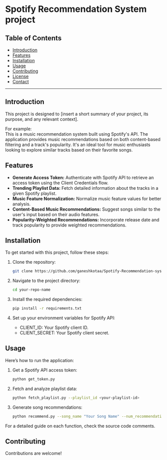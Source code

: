 #  Spotify Recommendation System project

## Table of Contents
- [Introduction](#introduction)
- [Features](#features)
- [Installation](#installation)
- [Usage](#usage)
- [Contributing](#contributing)
- [License](#license)
- [Contact](#contact)

---

## Introduction

This project is designed to [insert a short summary of your project, its purpose, and any relevant context]. 

For example:  
This is a music recommendation system built using Spotify's API. The application provides music recommendations based on both content-based filtering and a track's popularity. It's an ideal tool for music enthusiasts looking to explore similar tracks based on their favorite songs.

## Features

- **Generate Access Token:** Authenticate with Spotify API to retrieve an access token using the Client Credentials flow.
- **Trending Playlist Data:** Fetch detailed information about the tracks in a given Spotify playlist.
- **Music Feature Normalization:** Normalize music feature values for better analysis.
- **Content-Based Music Recommendations:** Suggest songs similar to the user's input based on their audio features.
- **Popularity-Weighted Recommendations:** Incorporate release date and track popularity to provide weighted recommendations.

## Installation

To get started with this project, follow these steps:

1. Clone the repository:
    ```bash
    git clone https://github.com/ganeshkotaa/Spotify-Recommendation-system-
    ```
2. Navigate to the project directory:
    ```bash
    cd your-repo-name
    ```
3. Install the required dependencies:
    ```bash
    pip install -r requirements.txt
    ```

4. Set up your environment variables for Spotify API:
    - CLIENT_ID: Your Spotify client ID.
    - CLIENT_SECRET: Your Spotify client secret.
  
## Usage

Here’s how to run the application:

1. Get a Spotify API access token:
    ```bash
    python get_token.py
    ```
2. Fetch and analyze playlist data:
    ```bash
    python fetch_playlist.py --playlist_id <your-playlist-id>
    ```
3. Generate song recommendations:
    ```bash
    python recommend.py --song_name "Your Song Name" --num_recommendations 5
    ```

For a detailed guide on each function, check the source code comments.

## Contributing

Contributions are welcome! 
